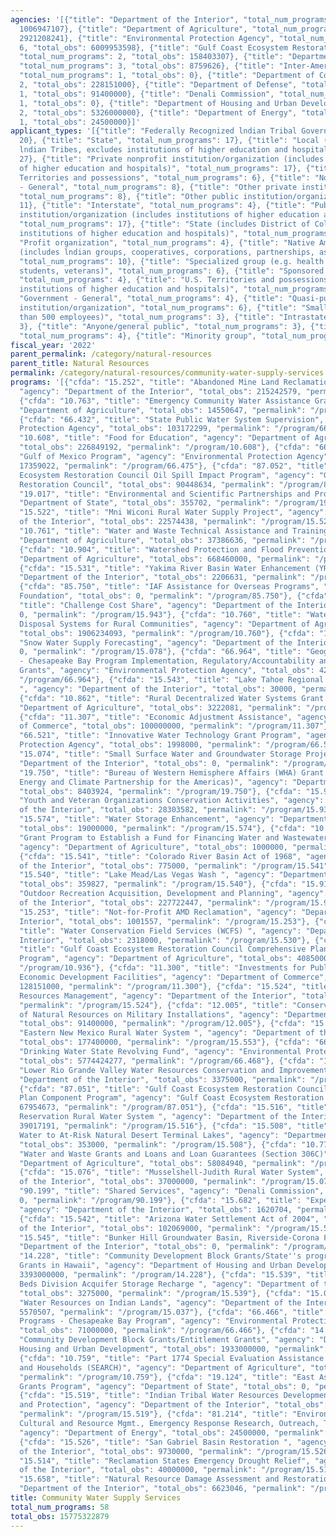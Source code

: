 ```yaml
---
agencies: '[{"title": "Department of the Interior", "total_num_programs": 29, "total_obs":
  1006947107}, {"title": "Department of Agriculture", "total_num_programs": 10, "total_obs":
  2921208241}, {"title": "Environmental Protection Agency", "total_num_programs":
  6, "total_obs": 6009953598}, {"title": "Gulf Coast Ecosystem Restoration Council",
  "total_num_programs": 2, "total_obs": 158403307}, {"title": "Department of State",
  "total_num_programs": 3, "total_obs": 8759626}, {"title": "Inter-American Foundation",
  "total_num_programs": 1, "total_obs": 0}, {"title": "Department of Commerce", "total_num_programs":
  2, "total_obs": 228151000}, {"title": "Department of Defense", "total_num_programs":
  1, "total_obs": 91400000}, {"title": "Denali Commission", "total_num_programs":
  1, "total_obs": 0}, {"title": "Department of Housing and Urban Development", "total_num_programs":
  2, "total_obs": 5326000000}, {"title": "Department of Energy", "total_num_programs":
  1, "total_obs": 24500000}]'
applicant_types: '[{"title": "Federally Recognized lndian Tribal Governments", "total_num_programs":
  20}, {"title": "State", "total_num_programs": 17}, {"title": "Local (includes State-designated
  lndian Tribes, excludes institutions of higher education and hospitals", "total_num_programs":
  27}, {"title": "Private nonprofit institution/organization (includes institutions
  of higher education and hospitals)", "total_num_programs": 17}, {"title": "U.S.
  Territories and possessions", "total_num_programs": 6}, {"title": "Non-Government
  - General", "total_num_programs": 8}, {"title": "Other private institutions/organizations",
  "total_num_programs": 8}, {"title": "Other public institution/organization", "total_num_programs":
  11}, {"title": "Interstate", "total_num_programs": 4}, {"title": "Public nonprofit
  institution/organization (includes institutions of higher education and hospitals)",
  "total_num_programs": 17}, {"title": "State (includes District of Columbia, public
  institutions of higher education and hospitals)", "total_num_programs": 19}, {"title":
  "Profit organization", "total_num_programs": 4}, {"title": "Native American Organizations
  (includes lndian groups, cooperatives, corporations, partnerships, associations)",
  "total_num_programs": 10}, {"title": "Specialized group (e.g. health professionals,
  students, veterans)", "total_num_programs": 6}, {"title": "Sponsored organization",
  "total_num_programs": 4}, {"title": "U.S. Territories and possessions (includes
  institutions of higher education and hospitals)", "total_num_programs": 6}, {"title":
  "Government - General", "total_num_programs": 4}, {"title": "Quasi-public nonprofit
  institution/organization", "total_num_programs": 6}, {"title": "Small business (less
  than 500 employees)", "total_num_programs": 3}, {"title": "Intrastate", "total_num_programs":
  3}, {"title": "Anyone/general public", "total_num_programs": 3}, {"title": "Federal",
  "total_num_programs": 4}, {"title": "Minority group", "total_num_programs": 1}]'
fiscal_year: '2022'
parent_permalink: /category/natural-resources
parent_title: Natural Resources
permalink: /category/natural-resources/community-water-supply-services
programs: '[{"cfda": "15.252", "title": "Abandoned Mine Land Reclamation (AMLR)",
  "agency": "Department of the Interior", "total_obs": 215242579, "permalink": "/program/15.252"},
  {"cfda": "10.763", "title": "Emergency Community Water Assistance Grants", "agency":
  "Department of Agriculture", "total_obs": 14550647, "permalink": "/program/10.763"},
  {"cfda": "66.432", "title": "State Public Water System Supervision", "agency": "Environmental
  Protection Agency", "total_obs": 103172299, "permalink": "/program/66.432"}, {"cfda":
  "10.608", "title": "Food for Education", "agency": "Department of Agriculture",
  "total_obs": 226849192, "permalink": "/program/10.608"}, {"cfda": "66.475", "title":
  "Gulf of Mexico Program", "agency": "Environmental Protection Agency", "total_obs":
  17359022, "permalink": "/program/66.475"}, {"cfda": "87.052", "title": "Gulf Coast
  Ecosystem Restoration Council Oil Spill Impact Program", "agency": "Gulf Coast Ecosystem
  Restoration Council", "total_obs": 90448634, "permalink": "/program/87.052"}, {"cfda":
  "19.017", "title": "Environmental and Scientific Partnerships and Programs", "agency":
  "Department of State", "total_obs": 355702, "permalink": "/program/19.017"}, {"cfda":
  "15.522", "title": "Mni Wiconi Rural Water Supply Project", "agency": "Department
  of the Interior", "total_obs": 22574438, "permalink": "/program/15.522"}, {"cfda":
  "10.761", "title": "Water and Waste Technical Assistance and Training Grants", "agency":
  "Department of Agriculture", "total_obs": 37386636, "permalink": "/program/10.761"},
  {"cfda": "10.904", "title": "Watershed Protection and Flood Prevention", "agency":
  "Department of Agriculture", "total_obs": 668460000, "permalink": "/program/10.904"},
  {"cfda": "15.531", "title": "Yakima River Basin Water Enhancement (YRBWE) ", "agency":
  "Department of the Interior", "total_obs": 2206631, "permalink": "/program/15.531"},
  {"cfda": "85.750", "title": "IAF Assistance for Overseas Programs", "agency": "Inter-American
  Foundation", "total_obs": 0, "permalink": "/program/85.750"}, {"cfda": "15.943",
  "title": "Challenge Cost Share", "agency": "Department of the Interior", "total_obs":
  0, "permalink": "/program/15.943"}, {"cfda": "10.760", "title": "Water and Waste
  Disposal Systems for Rural Communities", "agency": "Department of Agriculture",
  "total_obs": 1906234093, "permalink": "/program/10.760"}, {"cfda": "15.078", "title":
  "Snow Water Supply Forecasting", "agency": "Department of the Interior", "total_obs":
  0, "permalink": "/program/15.078"}, {"cfda": "66.964", "title": "Geographic Programs
  - Chesapeake Bay Program Implementation, Regulatory/Accountability and Monitoring
  Grants", "agency": "Environmental Protection Agency", "total_obs": 42000000, "permalink":
  "/program/66.964"}, {"cfda": "15.543", "title": "Lake Tahoe Regional Wetlands Development
  ", "agency": "Department of the Interior", "total_obs": 30000, "permalink": "/program/15.543"},
  {"cfda": "10.862", "title": "Rural Decentralized Water Systems Grant Program", "agency":
  "Department of Agriculture", "total_obs": 3222081, "permalink": "/program/10.862"},
  {"cfda": "11.307", "title": "Economic Adjustment Assistance", "agency": "Department
  of Commerce", "total_obs": 100000000, "permalink": "/program/11.307"}, {"cfda":
  "66.521", "title": "Innovative Water Technology Grant Program", "agency": "Environmental
  Protection Agency", "total_obs": 1998000, "permalink": "/program/66.521"}, {"cfda":
  "15.074", "title": "Small Surface Water and Groundwater Storage Projects", "agency":
  "Department of the Interior", "total_obs": 0, "permalink": "/program/15.074"}, {"cfda":
  "19.750", "title": "Bureau of Western Hemisphere Affairs (WHA) Grant Programs (including
  Energy and Climate Partnership for the Americas)", "agency": "Department of State",
  "total_obs": 8403924, "permalink": "/program/19.750"}, {"cfda": "15.931", "title":
  "Youth and Veteran Organizations Conservation Activities", "agency": "Department
  of the Interior", "total_obs": 28303582, "permalink": "/program/15.931"}, {"cfda":
  "15.574", "title": "Water Storage Enhancement", "agency": "Department of the Interior",
  "total_obs": 19000000, "permalink": "/program/15.574"}, {"cfda": "10.864", "title":
  "Grant Program to Establish a Fund for Financing Water and Wastewater Projects",
  "agency": "Department of Agriculture", "total_obs": 1000000, "permalink": "/program/10.864"},
  {"cfda": "15.541", "title": "Colorado River Basin Act of 1968", "agency": "Department
  of the Interior", "total_obs": 775000, "permalink": "/program/15.541"}, {"cfda":
  "15.540", "title": "Lake Mead/Las Vegas Wash ", "agency": "Department of the Interior",
  "total_obs": 359827, "permalink": "/program/15.540"}, {"cfda": "15.916", "title":
  "Outdoor Recreation Acquisition, Development and Planning", "agency": "Department
  of the Interior", "total_obs": 227722447, "permalink": "/program/15.916"}, {"cfda":
  "15.253", "title": "Not-for-Profit AMD Reclamation", "agency": "Department of the
  Interior", "total_obs": 1001557, "permalink": "/program/15.253"}, {"cfda": "15.530",
  "title": "Water Conservation Field Services (WCFS) ", "agency": "Department of the
  Interior", "total_obs": 2318000, "permalink": "/program/15.530"}, {"cfda": "10.936",
  "title": "Gulf Coast Ecosystem Restoration Council Comprehensive Plan Component
  Program", "agency": "Department of Agriculture", "total_obs": 4085000, "permalink":
  "/program/10.936"}, {"cfda": "11.300", "title": "Investments for Public Works and
  Economic Development Facilities", "agency": "Department of Commerce", "total_obs":
  128151000, "permalink": "/program/11.300"}, {"cfda": "15.524", "title": "Recreation
  Resources Management", "agency": "Department of the Interior", "total_obs": 39679598,
  "permalink": "/program/15.524"}, {"cfda": "12.005", "title": "Conservation and Rehabilitation
  of Natural Resources on Military Installations", "agency": "Department of Defense",
  "total_obs": 91400000, "permalink": "/program/12.005"}, {"cfda": "15.553", "title":
  "Eastern New Mexico Rural Water System ", "agency": "Department of the Interior",
  "total_obs": 177400000, "permalink": "/program/15.553"}, {"cfda": "66.468", "title":
  "Drinking Water State Revolving Fund", "agency": "Environmental Protection Agency",
  "total_obs": 5774424277, "permalink": "/program/66.468"}, {"cfda": "15.521", "title":
  "Lower Rio Grande Valley Water Resources Conservation and Improvement", "agency":
  "Department of the Interior", "total_obs": 3375000, "permalink": "/program/15.521"},
  {"cfda": "87.051", "title": "Gulf Coast Ecosystem Restoration Council Comprehensive
  Plan Component Program", "agency": "Gulf Coast Ecosystem Restoration Council", "total_obs":
  67954673, "permalink": "/program/87.051"}, {"cfda": "15.516", "title": "Fort Peck
  Reservation Rural Water System ", "agency": "Department of the Interior", "total_obs":
  39017191, "permalink": "/program/15.516"}, {"cfda": "15.508", "title": "Providing
  Water to At-Risk Natural Desert Terminal Lakes", "agency": "Department of the Interior",
  "total_obs": 353000, "permalink": "/program/15.508"}, {"cfda": "10.770", "title":
  "Water and Waste Grants and Loans and Loan Guarantees (Section 306C)", "agency":
  "Department of Agriculture", "total_obs": 58084940, "permalink": "/program/10.770"},
  {"cfda": "15.076", "title": "Musselshell-Judith Rural Water System", "agency": "Department
  of the Interior", "total_obs": 37000000, "permalink": "/program/15.076"}, {"cfda":
  "90.199", "title": "Shared Services", "agency": "Denali Commission", "total_obs":
  0, "permalink": "/program/90.199"}, {"cfda": "15.682", "title": "Experienced Services",
  "agency": "Department of the Interior", "total_obs": 1620704, "permalink": "/program/15.682"},
  {"cfda": "15.542", "title": "Arizona Water Settlement Act of 2004", "agency": "Department
  of the Interior", "total_obs": 102069000, "permalink": "/program/15.542"}, {"cfda":
  "15.545", "title": "Bunker Hill Groundwater Basin, Riverside-Corona Feeder ", "agency":
  "Department of the Interior", "total_obs": 0, "permalink": "/program/15.545"}, {"cfda":
  "14.228", "title": "Community Development Block Grants/State''s program and Non-Entitlement
  Grants in Hawaii", "agency": "Department of Housing and Urban Development", "total_obs":
  3393000000, "permalink": "/program/14.228"}, {"cfda": "15.539", "title": "Equus
  Beds Division Acquifer Storage Recharge ", "agency": "Department of the Interior",
  "total_obs": 3275000, "permalink": "/program/15.539"}, {"cfda": "15.037", "title":
  "Water Resources on Indian Lands", "agency": "Department of the Interior", "total_obs":
  5570507, "permalink": "/program/15.037"}, {"cfda": "66.466", "title": "Geographic
  Programs - Chesapeake Bay Program", "agency": "Environmental Protection Agency",
  "total_obs": 71000000, "permalink": "/program/66.466"}, {"cfda": "14.218", "title":
  "Community Development Block Grants/Entitlement Grants", "agency": "Department of
  Housing and Urban Development", "total_obs": 1933000000, "permalink": "/program/14.218"},
  {"cfda": "10.759", "title": "Part 1774 Special Evaluation Assistance for Rural Communities
  and Households (SEARCH)", "agency": "Department of Agriculture", "total_obs": 1335652,
  "permalink": "/program/10.759"}, {"cfda": "19.124", "title": "East Asia and Pacific
  Grants Program", "agency": "Department of State", "total_obs": 0, "permalink": "/program/19.124"},
  {"cfda": "15.519", "title": "Indian Tribal Water Resources Development, Management,
  and Protection", "agency": "Department of the Interior", "total_obs": 21700000,
  "permalink": "/program/15.519"}, {"cfda": "81.214", "title": "Environmental Monitoring/Cleanup,
  Cultural and Resource Mgmt., Emergency Response Research, Outreach, Technical Analysis",
  "agency": "Department of Energy", "total_obs": 24500000, "permalink": "/program/81.214"},
  {"cfda": "15.526", "title": "San Gabriel Basin Restoration ", "agency": "Department
  of the Interior", "total_obs": 9730000, "permalink": "/program/15.526"}, {"cfda":
  "15.514", "title": "Reclamation States Emergency Drought Relief", "agency": "Department
  of the Interior", "total_obs": 40000000, "permalink": "/program/15.514"}, {"cfda":
  "15.658", "title": "Natural Resource Damage Assessment and Restoration", "agency":
  "Department of the Interior", "total_obs": 6623046, "permalink": "/program/15.658"}]'
title: Community Water Supply Services
total_num_programs: 58
total_obs: 15775322879
---
```

